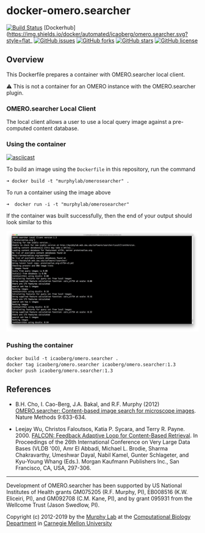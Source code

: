 # docker-omero.searcher

[![Build Status](https://travis-ci.org/icaoberg/docker-omero.searcher.svg?branch=master)](https://travis-ci.org/icaoberg/docker-omero.searcher)
[Dockerhub](https://img.shields.io/docker/automated/icaoberg/omero.searcher.svg?style=flat_
[![GitHub issues](https://img.shields.io/github/issues/icaoberg/docker-omero.searcher.svg)](https://github.com/icaoberg/docker-omero.searcher/issues)
[![GitHub forks](https://img.shields.io/github/forks/icaoberg/docker-omero.searcher.svg)](https://github.com/icaoberg/docker-omero.searcher/network)
[![GitHub stars](https://img.shields.io/github/stars/icaoberg/docker-omero.searcher.svg)](https://github.com/icaoberg/docker-omero.searcher/stargazers)
[![GitHub license](https://img.shields.io/badge/license-GPLv3-blue.svg)](https://raw.githubusercontent.com/icaoberg/docker-omero.searcher/master/LICENSE)

## Overview

This Dockerfile prepares a container with OMERO.searcher local client. 

:warning: This is not a container for an OMERO instance with the OMERO.searcher plugin.

### OMERO.searcher Local Client

The local client allows a user to use a local query image against a pre-computed content database.

### Using the container

[![asciicast](https://asciinema.org/a/216275.svg)](https://asciinema.org/a/216275)

To build an image using the `Dockerfile` in this repository, run the command

```
➜ docker build -t "murphylab/omerosearcher" .
```

To run a container using the image above

```
➜  docker run -i -t "murphylab/omerosearcher"
```

If the container was built successfully, then the end of your output should look similar to this

![OMERO.searcher local client](/images/local.png)

### Pushing the container

```
docker build -t icaoberg/omero.searcher .
docker tag icaoberg/omero.searcher icaoberg/omero.searcher:1.3
docker push icaoberg/omero.searcher:1.3
```

## References

* B.H. Cho, I. Cao-Berg, J.A. Bakal, and R.F. Murphy (2012) [OMERO.searcher: Content-based image search for microscope images](https://www.nature.com/articles/nmeth.2086). Nature Methods 9:633-634.

* Leejay Wu, Christos Faloutsos, Katia P. Sycara, and Terry R. Payne. 2000. [FALCON: Feedback Adaptive Loop for Content-Based Retrieval](http://www.cs.cmu.edu/~christos/PUBLICATIONS/vldb2k-falcon.pdf). In Proceedings of the 26th International Conference on Very Large Data Bases (VLDB '00), Amr El Abbadi, Michael L. Brodie, Sharma Chakravarthy, Umeshwar Dayal, Nabil Kamel, Gunter Schlageter, and Kyu-Young Whang (Eds.). Morgan Kaufmann Publishers Inc., San Francisco, CA, USA, 297-306.

---

Development of OMERO.searcher has been supported by US National Institutes of Health grants GM075205 (R.F. Murphy, PI), EB008516 (K.W. Eliceiri, PI), and GM092708 (C.M. Kane, PI), and by grant 095931 from the Wellcome Trust (Jason Swedlow, PI).

Copyright (c) 2012-2019 by the [Murphy Lab](http://murphylab.web.cmu.edu) at the [Computational Biology Department](http://www.cbd.cmu.edu) in [Carnegie Mellon University](http://www.cmu.edu)
